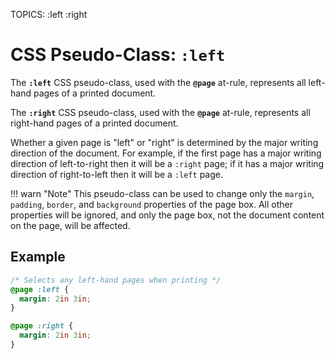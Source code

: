 TOPICS: :left
        :right

# CSS Pseudo-Class: `:left`

The **`:left`** CSS pseudo-class, used with the **`@page`** at-rule, represents all left-hand pages of
a printed document.

The **`:right`** CSS pseudo-class, used with the **`@page`** at-rule, represents all right-hand
pages of a printed document.

Whether a given page is "left" or "right" is determined by the major writing direction of the
document. For example, if the first page has a major writing direction of left-to-right then it
will be a `:right` page; if it has a major writing direction of right-to-left then it will be
a `:left` page.

!!! warn "Note"
    This pseudo-class can be used to change only the `margin`, `padding`, `border`, and `background`
    properties of the page box. All other properties will be ignored, and only the page box, not the
    document content on the page, will be affected.

## Example

```css
/* Selects any left-hand pages when printing */
@page :left {
  margin: 2in 3in;
}
```

```css
@page :right {
  margin: 2in 3in;
}
```
